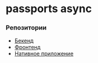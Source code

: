 # passports async
### Репозитории
- [Бекенд](https://github.com/AlekseyAfanasyev/BMSTU_RIP)
- [Фронтенд](https://github.com/AlekseyAfanasyev/Passports_system_front)
- [Нативное приложение](https://github.com/AlekseyAfanasyev/passports-native)
